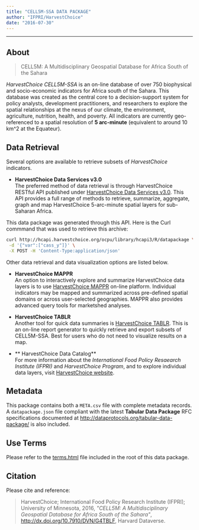 ```yaml
---
title: "CELL5M-SSA DATA PACKAGE"
author: "IFPRI/HarvestChoice"
date: "2016-07-30"
---
```



--------------------------------------------------------------------------------------

## About

> CELL5M: A Multidisciplinary Geospatial Database for Africa South of the Sahara

*HarvestChoice CELL5M-SSA* is an on-line database of over 750 biophysical and socio-economic indicators for Africa south of the Sahara. This database was created as the central core to a decision-support system for policy analysts, development practitioners, and researchers to explore the spatial relationships at the nexus of our climate, the environment, agriculture, nutrition, health, and poverty. All indicators are currently geo-referenced to a spatial resolution of **5 arc-minute** (equivalent to around 10 km^2 at the Equateur).

## Data Retrieval

Several options are available to retrieve subsets of *HarvestChoice* indicators.

* **HarvestChoice Data Services v3.0**  
The preferred method of data retrieval is through HarvestChoice RESTful API published under [HarvestChoice Data Services v3.0](http://harvestchoice.github.io/hc-api3/). This API provides a full range of methods to retrieve, summarize, aggregate, graph and map HarvestChoice 5-arc-minute spatial layers for sub-Saharan Africa.

This data package was generated through this API. Here is the Curl commmand that was used to retrieve this archive:


```bash
curl http://hcapi.harvestchoice.org/ocpu/library/hcapi3/R/datapackage \
 -d '{"var":["cass_y"]}' \
 -X POST -H 'Content-Type:application/json'

```

Other data retrieval and data visualization options are listed below. 

* **HarvestChoice MAPPR**  
An option to interactively explore and summarize HarvestChoice data layers is to use [HarvestChoice MAPPR](http://harvestchoice.org/mappr) on-line platform. Individual indicators may be mapped and summarized across pre-defined spatial domains or across user-selected geographies. MAPPR also provides advanced query tools for marketshed analyses.


* **HarvestChoice TABLR**  
Another tool for quick data summaries is [HarvestChoice TABLR](http://harvestchoice.org/tablr). This is an on-line report generator to quickly retrieve and export subsets of CELL5M-SSA. Best for users who do not need to visualize results on a map.

* ** HarvestChoice Data Catalog**  
For more information about the *International Food Policy Resaearch Institute (IFPRI)* and *HarvestChoice Program*, and to explore individual data layers, visit [HarvestChoice website](http://harvestchoice.org/).


## Metadata

This package contains both a `META.csv` file with complete metadata records. A `datapackage.json` file compliant with the latest **Tabular Data Package** RFC specifications documented at http://dataprotocols.org/tabular-data-package/ is also included.

## Use Terms

Please refer to the [terms.html](./terms.html) file included in the root of this data package.


## Citation

Please cite and reference:

> HarvestChoice; International Food Policy Research Institute (IFPRI); University of Minnesota, 2016, *"CELL5M: A Multidisciplinary Geospatial Database for Africa South of the Sahara"*, http://dx.doi.org/10.7910/DVN/G4TBLF, Harvard Dataverse.


